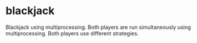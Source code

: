 # blackjack
Blackjack using multiprocessing. 
Both players are run simultaneously using multiprocessing. 
Both players use different strategies. 
